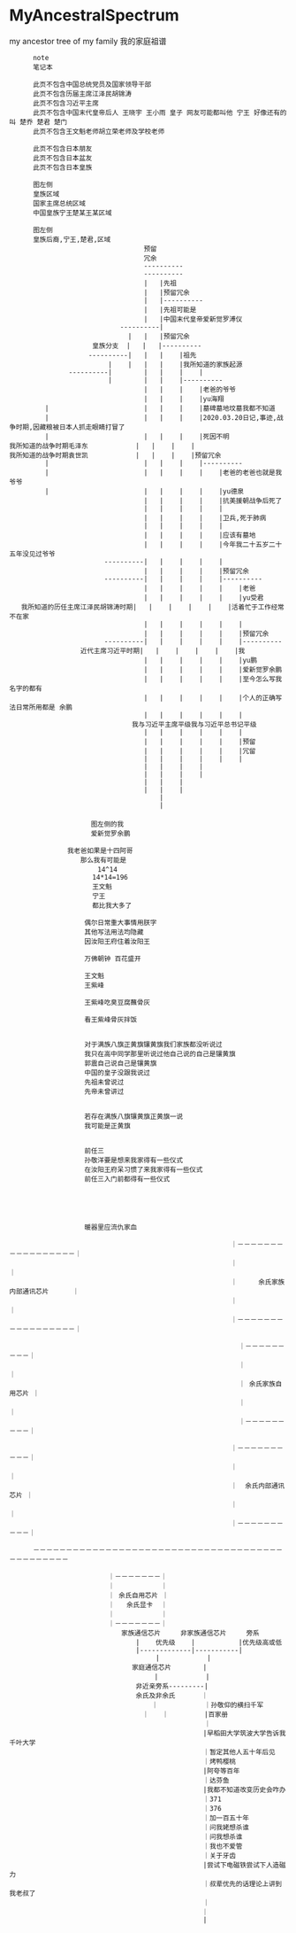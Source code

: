 # MyAncestralSpectrum
my ancestor tree of my family 
我的家庭祖谱

          note
          笔记本
          
          此页不包含中国总统党员及国家领导干部
          此页不包含历届主席江泽民胡锦涛
          此页不包含习近平主席
          此页不包含中国末代皇帝后人 王晓宇 王小雨 皇子 网友可能都叫他 宁王 好像还有的叫 楚乔 楚君 楚门
          此页不包含王文魁老师胡立荣老师及学校老师
          
          此页不包含日本朋友
          此页不包含日本盆友
          此页不包含日本皇族
         
          图左侧
          皇族区域
          国家主席总统区域
          中国皇族宁王楚某王某区域  
          
          图左侧
          皇族后裔,宁王,楚君,区域
                                      预留
                                      冗余
                                      ----------
                                      ----------
                                      |   |先祖
                                      |   |预留冗余
                                      |   |----------
                                      |   |先祖可能是
                                      |   |中国末代皇帝爱新觉罗溥仪
                                ----------|
                                  |   |   |预留冗余
                         皇族分支  |   |   |----------
                        ----------|   |   |    |祖先
                             |    |   |   |    |我所知道的家族起源
                   ----------|        |   |    |    | 
                             |        |   |    |----------
                                      |   |    |    |老爸的爷爷
                                      |   |    |    |yu海翔
             |                        |   |    |    |墓碑墓地坟墓我都不知道
             |                        |   |    |    |2020.03.20日记,事迹,战争时期,因藏粮被日本人抓走眼睛打冒了
             |                        |   |    |    |死因不明
    我所知道的战争时期毛泽东            |   |    |    |
    我所知道的战争时期袁世凯            |   |    |    |预留冗余
             |                        |   |    |    |----------
             |                        |   |    |    |    |老爸的老爸也就是我爷爷 
             |                        |   |    |    |    |yu德泉
                                      |   |    |    |    |抗美援朝战争后死了
                                      |   |    |    |    |
                                      |   |    |    |    |卫兵,死于肺病
                                      |   |    |    |    |
                                      |   |    |    |    |应该有墓地
                                      |   |    |    |    |今年我二十五岁二十五年没见过爷爷
                            ----------|   |    |    |    |
                                      |   |    |    |    |预留冗余
                            ----------|   |    |    |    |----------
                                      |   |    |    |    |    |老爸
                                      |   |    |    |    |    |yu受君
       我所知道的历任主席江泽民胡锦涛时期|   |    |    |    |    |活着忙于工作经常不在家
                                      |   |    |    |    |    |
                                      |   |    |    |    |    |预留冗余
                            ----------|   |    |    |    |    |----------
                      近代主席习近平时期|   |    |    |    |    |我
                                      |   |    |    |    |    |yu鹏
                                      |   |    |    |    |    |爱新觉罗余鹏
                                      |   |    |    |    |    |至今怎么写我名字的都有
                                      |   |    |    |    |    |个人的正确写法日常所用都是 余鹏 
                                      |   |    |    |    |    |
                                   我与习近平主席平级我与习近平总书记平级
                                      |   |    |    |    |    |
                                      |   |    |    |    |    |预留
                                      |   |    |    |    |    |冗留             
                                      |   |    |    |    |    |
                                      |   |    |    |
                                      |   |    |    | 
                                      |   |    |
                                      |   |    |   
                                          |    
                                          | 
              　　　　　　　               
             　　　　　　　图左侧的我
             　　　　　　　爱新觉罗余鹏
                    
                 　我老爸如果是十四阿哥
                 　　　那么我有可能是
                    　　   14^14
                         14*14=196
                    　　　王文魁 
                    　　　宁王 
                    　　　都比我大多了
                       
                       偶尔日常重大事情用朕字
                       其他写法用法均隐藏
                       因汝阳王府住着汝阳王
                       
                       万佛朝钟 百花盛开

                       王文魁
                       王紫峰
                       
                       王紫峰吃臭豆腐蘸骨灰
                       
                       看王紫峰骨灰拌饭
                       
 
                       对于满族八旗正黄旗镶黄旗我们家族都没听说过
                       我只在高中同学那里听说过他自己说的自己是镶黄旗
                       郭震自己说自己是镶黄旗
                       中国的皇子没跟我说过
                       先祖未曾说过
                       先帝未曾讲过

                       
                       若存在满族八旗镶黄旗正黄旗一说
                       我可能是正黄旗

                       
                       前任三
                       孙敬洋要是想来我家得有一些仪式
                       在汝阳王府呆习惯了来我家得有一些仪式
                       前任三入门前都得有一些仪式





                       暖器里应流仇家血
                       
                                                            ｜－－－－－－－－－－－－－－－－－｜      
                                                            ｜                  　　       ｜
                                                            ｜  　　余氏家族内部通讯芯片      ｜ 　　　
                                                            ｜                  　　　　　　｜　　　
                                                            ｜－－－－－－－－－－－－－－－－－｜
                                                            
                                                              ｜－－－－－－－－－｜
                                                              ｜         　　　　｜
                                                              ｜ 余氏家族自用芯片 ｜
                                                              ｜         　　　　｜
                                                              ｜－－－－－－－－－｜

                                                            ｜－－－－－－－－－－｜      
                                                            ｜                 ｜
                                                            ｜  余氏内部通讯芯片 ｜ 　　　
                                                            ｜                 ｜　　　
                                                            ｜－－－－－－－－－－｜　
                                                            
          －－－－－－－－－－－－－－－－－－－－－－－－－－－－－－－－－－－－－－－－－－－－－－－
                                                  
                             ｜－－－－－－－｜
                             ｜         　 ｜
                             ｜ 余氏自用芯片 ｜    
                             ｜   余氏显卡  ｜
                             ｜         　 ｜
                             ｜－－－－－－－｜
                             　　家族通信芯片     非家族通信芯片     旁系
                                    |    优先级    |           |优先级高或低
                                    |-------------|-----------|
                                         |            |
                                   家庭通信芯片        |
                                       　|            |
                                    非近亲旁系---------|
                                    余氏及非余氏     　｜
                                        ｜          　｜孙敬仰的横扫千军
                                    　｜　　｜         |百家册
                                                  　　｜
                                                     |早稻田大学筑波大学告诉我千叶大学
                                                     ｜暂定其他人五十年后见
                                                     ｜烤鸭樱桃
                                                     |阿夸等百年
                                                     ｜达芬鱼
                                                     |我都不知道改变历史会咋办
                                                     ｜371
                                                     ｜376
                                                     ｜加一百五十年
                                                     ｜问我姥想杀谁
                                                     ｜问我想杀谁
                                                     ｜我也不爱管
                                                     ｜关于牙齿
                                                     |尝试下电磁铁尝试下人造磁力
                                                     ｜叔辈优先的话理论上讲到我老叔了
                                                     ｜
                                                  　 ｜
                                                     |




